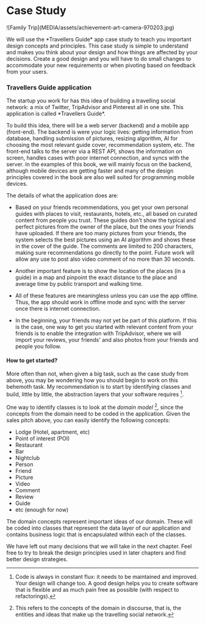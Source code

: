 # Case Study

<div class="figure">
![Family Trip](MEDIA/assets/achievement-art-camera-970203.jpg)
</div>

<p class="para"><span class="dropcaps">W</span>e will use the *Travellers Guide* app case study
to teach you important design concepts and principles. This case study is simple to
understand and makes you think about your design and how things are affected
by your decisions. Create a good design and you will have to do small changes
to accommodate your new requirements or when pivoting based on feedback from your users.</p>

### Travellers Guide application

<p class="para"><span class="dropcaps">T</span>he startup you work for has this
idea of building a travelling social network: a mix of Twitter, TripAdvisor and
Pinterest all in one site. This application is called *Travellers Guide*.</p>

To build this idea, there will be a web server (backend) and a  mobile app (front-end).
The backend is were your logic lives: getting information from database,
handling submission of pictures, resizing algorithm, AI for choosing the most relevant
guide cover, recommendation system, etc. The front-end talks to the server via a REST API,
shows the information on screen, handles cases with poor internet connection,
and syncs with the server. In the examples of this book, we will mainly focus on the backend,
although mobile devices are getting faster and many of the design principles covered
in the book are also well suited for programming mobile devices.

The details of what the application does are:

* Based on your friends recommendations, you get your own personal guides with places to visit,
restaurants, hotels, etc., all based on curated content from people you trust.
These guides don't show the typical and perfect pictures from the owner of the place,
but the ones your friends have uploaded. If there are too many pictures from your friends,
the system selects the best pictures using an AI algorithm and shows these in the cover of
the guide. The comments are limited to 200 characters, making sure recommendations go directly
to the point. Future work will allow any use to post also video comment of no more than 30 seconds.

* Another important feature is to show the location of the places (in a guide) in a map and
pinpoint the exact distance to the place and average time by public transport and walking time.

* All of these features are meaningless unless you can use the app offline. Thus,
the app should work in offline mode and sync with the server once there is internet connection.

* In the beginning, your friends may not yet be part of this platform. If this
is the case, one way to get you started with relevant content from your friends
is to enable the integration with TripAdvisor, where we will import your reviews,
your friends' and also photos from your friends and people you follow.

<!--
Another idea is a publishing site that sells book chapters and whole books. As a user, you can buy a few chapters to see whether the story is interesting and stop reading if you don't find it appealing. Have you ever thought about introductory books from which you know most of the content except one chapter or two. With this platform, you can buy those individual chapters alone and focus on your needs. Start learning smart!

Your team uses an agile methodology, *Scrum*, and there are post-it everywhere with the list of functional features (we will go through the list of non-functional later on).

![](/assets/Scrum_task_board.jpg)
(Image taken by Logan Ingalls, [source](https://commons.m.wikimedia.org/wiki/File:Scrum_task_board.jpg#mw-jump-to-license) )

-->

#### **How to get started?**

More often than not, when given a big task, such as the case study from above,
you may be wondering how you should begin to work on this behemoth task.
My recommendation is to start by identifying classes and build, little by little,
the abstraction layers that your software requires [^1].

One way to identify classes is to look at the *domain model* [^2], since the concepts
from the domain need to be coded in the application. Given the sales pitch above,
you can easily identify the following concepts:

- Lodge (Hotel, apartment, etc)
- Point of interest (POI)
- Restaurant
- Bar
- Nightclub
- Person
- Friend
- Picture
- Video
- Comment
- Review
- Guide
- etc (enough for now)

The domain concepts represent important ideas of our domain. These will be coded
into classes that represent the data layer of our application and contains business
logic that is encapsulated within each of the classes.

We have left out many decisions that we will take in the next chapter.
Feel free to try to break the design principles used in later chapters and find
better design strategies.

[^1]: Code is always in constant flux: it needs to be maintained and improved.
Your design will change too. A good design helps you to create software that is
flexible and as much pain free as possible (with respect to refactorings).

[^2]: This refers to the concepts of the domain in discourse, that is, the entities
and ideas that make up the travelling social network.
